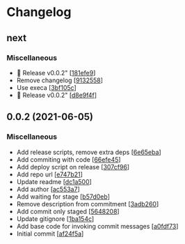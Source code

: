 # Changelog

<a name="next"></a>
## next

### Miscellaneous

- 🚀 Release v0.0.2&quot; [[181efe9](https://github.com/whalemare/vscode-gitmoji-dev/commit/181efe926c7eaa9bd5c67e463645b0009e0f8d29)]
-  Remove changelog [[9132558](https://github.com/whalemare/vscode-gitmoji-dev/commit/9132558ee1a41bbc748b84feb495a74ae76e1a0d)]
-  Use execa [[3bf105c](https://github.com/whalemare/vscode-gitmoji-dev/commit/3bf105c003a0b74760e33189ff8e5c65bb32b7da)]
- 🚀 Release v0.0.2&quot; [[d8e9f4f](https://github.com/whalemare/vscode-gitmoji-dev/commit/d8e9f4f89b407c6bc4a43f79236deb8101ae8bd4)]


<a name="0.0.2"></a>
## 0.0.2 (2021-06-05)

### Miscellaneous

-  Add release scripts, remove extra deps [[6e65eba](https://github.com/whalemare/vscode-gitmoji-dev/commit/6e65eba2c1b6c27a6b6e85376657a963b231cc33)]
-  Add commiting with code [[66efe45](https://github.com/whalemare/vscode-gitmoji-dev/commit/66efe457fc43add92fb983a3d947d92e0b1b0a15)]
-  Add deploy script on release [[307cf96](https://github.com/whalemare/vscode-gitmoji-dev/commit/307cf9654547ce80eaaf21b4c539b96b0385bdf4)]
-  Add repo url [[e747b21](https://github.com/whalemare/vscode-gitmoji-dev/commit/e747b2129de5de901dbc60cea03912aef31e7de9)]
-  Update readme [[dc1a500](https://github.com/whalemare/vscode-gitmoji-dev/commit/dc1a500ef2911b6e8002e93e997fb458d11f570f)]
-  Add author [[ac553a7](https://github.com/whalemare/vscode-gitmoji-dev/commit/ac553a7206b2da13b211486ca71d9ab3f877b421)]
-  Add waiting for stage [[b57d0eb](https://github.com/whalemare/vscode-gitmoji-dev/commit/b57d0eb48215747092a6c1772adc5f133249817f)]
-  Remove description from commitment [[3adb260](https://github.com/whalemare/vscode-gitmoji-dev/commit/3adb26015377ab8799a1a47da13cd14c8a6502b2)]
-  Add commit only staged [[5648208](https://github.com/whalemare/vscode-gitmoji-dev/commit/56482080a6c592cc633e14bdbbc777185a237d1a)]
-  Update gitignore [[1ba154c](https://github.com/whalemare/vscode-gitmoji-dev/commit/1ba154cf8cd0023c9c8f15531ae8ab1e7583cffc)]
-  Add base code for invoking commit messages [[a0fdf73](https://github.com/whalemare/vscode-gitmoji-dev/commit/a0fdf73ba124b0b134ec909cf60ee8f65a6ce17d)]
-  Initial commit [[af24f5a](https://github.com/whalemare/vscode-gitmoji-dev/commit/af24f5a63aa4feb7fcea9c5b1cf1819f869d528e)]


